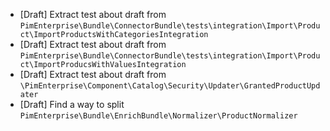 - [Draft] Extract test about draft from `PimEnterprise\Bundle\ConnectorBundle\tests\integration\Import\Product\ImportProductsWithCategoriesIntegration`
- [Draft] Extract test about draft from `PimEnterprise\Bundle\ConnectorBundle\tests\integration\Import\Product\ImportProducsWithValuesIntegration`
- [Draft] Extract test about draft from `\PimEnterprise\Component\Catalog\Security\Updater\GrantedProductUpdater`
- [Draft] Find a way to split `PimEnterprise\Bundle\EnrichBundle\Normalizer\ProductNormalizer`
